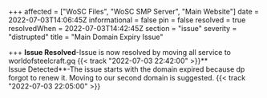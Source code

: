 +++
affected = ["WoSC Files", "WoSC SMP Server", "Main Website"]
date = 2022-07-03T14:06:45Z
informational = false
pin = false
resolved = true
resolvedWhen = 2022-07-03T14:42:45Z
section = "issue"
severity = "distrupted"
title = "Main Domain Expiry Issue"

+++
**Issue Resolved**-Issue is now resolved by moving all service to worldofsteelcraft.gq {{< track "2022-07-03 22:42:00" >}}**  
Issue Detected**-The issue starts with the domain expired because dp forgot to renew it.  Moving to our second domain is suggested. {{< track "2022-07-03 22:05:00" >}}